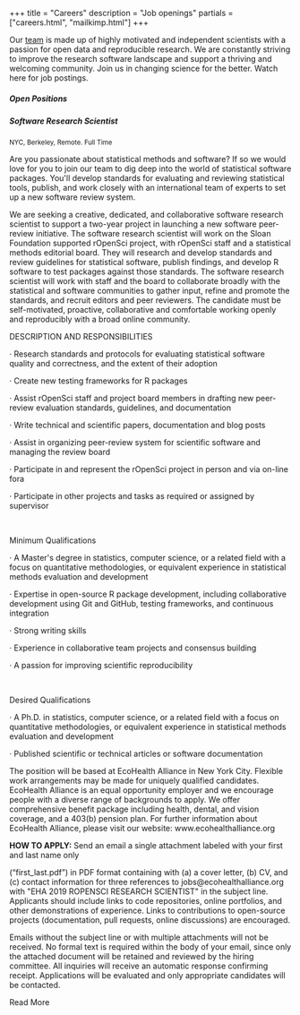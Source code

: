 +++
title = "Careers"
description = "Job openings"
partials = ["careers.html", "mailkimp.html"]
+++

Our [team](/about#team) is made up of highly motivated and independent scientists with a passion for open data and reproducible research. We are constantly striving to improve the research software landscape and support a thriving and welcoming community. Join us in changing science for the better. Watch here for job postings.


<section class="careers">
    <div class="container">
                <h5 class="thead">Open Positions</h5>
                <!-- Accordion begins -->
                <div class="position top-4">
                    <div class="title">
                        <h5>Software Research Scientist</h5>
                    </div>
                    <div class="description">
                        <small class="meta">NYC, Berkeley, Remote. Full Time</small>
                        <p>Are you passionate about statistical methods and software? If so we would love for you to join our team to dig deep into the world of statistical software packages. You'll develop standards for evaluating and reviewing statistical tools, publish, and work closely with an international team of experts to set up a new software review system.
                        </p>
                    </div><!-- /description -->
                    <div class="detailed top-4">
          
<p>
We are seeking a creative, dedicated, and collaborative software research scientist to support a two-year project in launching a new software peer-review initiative. The software research scientist will work on the Sloan Foundation supported rOpenSci project, with rOpenSci staff and a statistical methods editorial board.  They will research and develop standards and review guidelines for statistical software, publish findings, and develop R software to test packages against those standards.  The software research scientist will work with staff and the board to collaborate broadly with the statistical and software communities to gather input, refine and promote the standards, and recruit editors and peer reviewers. The candidate must be self-motivated, proactive, collaborative and comfortable working openly and reproducibly with a broad online community.
</p>

<p>DESCRIPTION AND RESPONSIBILITIES </p>
<p>· Research standards and protocols for evaluating statistical software quality and correctness, and the extent of their adoption</p>
<p>· Create new testing frameworks for R packages</p>
<p>· Assist rOpenSci staff and project board members in drafting new peer-review evaluation standards, guidelines, and documentation</p>
<p>· Write technical and scientific papers, documentation and blog posts</p>
<p>· Assist in organizing peer-review system for scientific software and managing the review board</p>
<p>· Participate in and represent the rOpenSci project in person and via on-line fora</p>
<p>· Participate in other projects and tasks as required or assigned by supervisor</p>

<br />
<p>Minimum Qualifications</p>
<p>·      A Master's degree in statistics, computer science, or a related field with a focus on quantitative methodologies, or equivalent experience in statistical methods evaluation and development</p>
<p>·  Expertise in open-source R package development, including collaborative development using Git and GitHub, testing frameworks, and continuous integration</p>
<p>·  Strong writing skills</p>
<p>·  Experience in collaborative team projects and consensus building</p>
<p>·  A passion for improving scientific reproducibility</p>

<br />
<p>Desired Qualifications</p>
<p>· A Ph.D. in statistics, computer science, or a related field with a focus on quantitative methodologies, or equivalent experience in statistical methods evaluation and development</p>
<p>· Published scientific or technical articles or software documentation</p>

<p>
The position will be based at EcoHealth Alliance in New York City. Flexible work arrangements may be made for uniquely qualified candidates. EcoHealth Alliance is an equal opportunity employer and we encourage people with a diverse range of backgrounds to apply. We offer comprehensive benefit package including health, dental, and vision coverage, and a 403(b) pension plan. For further information about EcoHealth Alliance, please visit our website: www.ecohealthalliance.org
</p>

<p><strong>HOW TO APPLY:</strong> Send an email a single attachment labeled with your first and last name only</p>

<p>
(“first_last.pdf”) in PDF format containing with (a) a cover letter, (b) CV, and (c) contact information for three references to jobs@ecohealthalliance.org with "EHA 2019 ROPENSCI RESEARCH SCIENTIST" in the subject line. Applicants should include links to code repositories, online portfolios, and other demonstrations of experience.  Links to contributions to open-source projects (documentation, pull requests, online discussions) are encouraged.
</p>

<p>Emails without the subject line or with multiple attachments will not be received. No formal text is required within the body of your email, since only the attached document will be retained and reviewed by the hiring committee. All inquiries will receive an automatic response confirming receipt. Applications will be evaluated and only appropriate candidates will be contacted.</p>
                    </div><!-- /detailed -->
                    <a class="expand more">Read More</a>
                </div><!-- /position -->
                <!-- Accordion ends -->
        <div class="row center">
            <div class="col-8 top-20 bottom-20">
                <p></p>
            </div>
        </div>
    </div><!-- /container -->
</section> <!-- /careers -->
